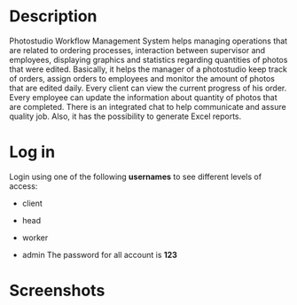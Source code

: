 # Description
Photostudio Workflow Management System helps managing operations that are related to ordering processes, interaction between supervisor and employees, displaying graphics and statistics regarding quantities of photos that were edited. Basically, it helps the manager of a photostudio keep track of orders, assign orders to employees and monitor the amount of photos that are edited daily. Every client can view the current progress of his order. Every employee can update the information about quantity of photos that are completed. There is an integrated chat to help communicate and assure quality job. Also, it has the possibility to generate Excel reports.

# Log in
Login using one of the following **usernames**  to see different levels of access:

- client

- head

- worker

- admin
The password for all account is **123**
# Screenshots

